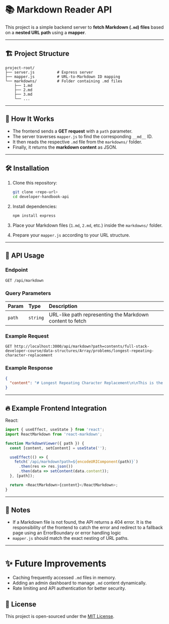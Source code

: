 # 📚 Markdown Reader API

This project is a simple backend server to **fetch Markdown (`.md`) files** based on a **nested URL path** using a **mapper**.

---

## 🏗️ Project Structure

```
project-root/
├── server.js          # Express server
├── mapper.js          # URL-to-Markdown ID mapping
└── markdowns/         # Folder containing .md files
    ├── 1.md
    ├── 2.md
    ├── 3.md
    └── ...
```

---

## 🚀 How It Works

- The frontend sends a **GET request** with a `path` parameter.
- The server traverses `mapper.js` to find the corresponding `__md__` ID.
- It then reads the respective `.md` file from the `markdowns/` folder.
- Finally, it returns the **markdown content** as JSON.

---

## 🛠️ Installation

1. Clone this repository:
   ```bash
   git clone <repo-url>
   cd developer-handbook-api
   ```

2. Install dependencies:
   ```bash
   npm install express
   ```

3. Place your Markdown files (`1.md`, `2.md`, etc.) inside the `markdowns/` folder.

4. Prepare your `mapper.js` according to your URL structure.

---

## 📡 API Usage

### Endpoint
```
GET /api/markdown
```

### Query Parameters
| Param | Type | Description |
|:---|:---|:---|
| `path` | `string` | URL-like path representing the Markdown content to fetch |

### Example Request
```
GET http://localhost:3000/api/markdown?path=contents/full-stack-developer-course/data-structures/Array/problems/longest-repeating-character-replacement
```

### Example Response
```json
{
  "content": "# Longest Repeating Character Replacement\n\nThis is the Markdown content..."
}
```

---

## 🔥 Example Frontend Integration

React:

```javascript
import { useEffect, useState } from 'react';
import ReactMarkdown from 'react-markdown';

function MarkdownViewer({ path }) {
  const [content, setContent] = useState('');

  useEffect(() => {
    fetch(`/api/markdown?path=${encodeURIComponent(path)}`)
      .then(res => res.json())
      .then(data => setContent(data.content));
  }, [path]);

  return <ReactMarkdown>{content}</ReactMarkdown>;
}
```
---

## 🧠 Notes

- If a Markdown file is not found, the API returns a 404 error. It is the responsibility of the frontend to catch the error and redirect to a fallback page using an ErrorBoundary or error handling logic
- `mapper.js` should match the exact nesting of URL paths.
---

# ✨ Future Improvements

- Caching frequently accessed `.md` files in memory.
- Adding an admin dashboard to manage `.md` content dynamically.
- Rate limiting and API authentication for better security.

## 📜 License

This project is open-sourced under the [MIT License](LICENSE).

